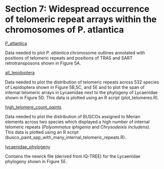 # Section 7: Widespread occurrence of telomeric repeat arrays within the chromosomes of P. atlantica

[P_atlantica](<https://github.com/charlottewright/P_atlantica_genome/tree/main/7_telomeric_repeats/P_atlantica>)

Data needed to plot *P. atlantica* chromosome outlines annotated with positions of telomeric repeats and positions of TRAS and SART retrotransposons shown in Figure 5A.

[all_lepidoptera](<https://github.com/charlottewright/P_atlantica_genome/tree/main/7_telomeric_repeats/all_lepidoptera>)

Data needed to plot the distribution of telomeric repeats across 532 species of Lepidoptera shown in Figure 5B,5C, and 5E and to plot the span of internal telomeric arrays in Lycaenidae next to the phylogeny of Lycaenidae shown in Figure 5D. This data is plotted using an R script (plot_telomeres.R).

[high_telomere_count_paints](<https://github.com/charlottewright/P_atlantica_genome/tree/main/7_telomeric_repeats/high_telomere_count_paints>)

Data needed to plot the distribution of BUSCOs assigned to Merian elements across two species which displayed a high number of internal telomeric repeats (*Polyommatus iphigenia* and *Chrysodeixis includens*). This data is plotted using an R script (busco_paint_spp_with_many_internal_telomeric_repeats.R).

[lycaenidae_phylogeny](<https://github.com/charlottewright/P_atlantica_genome/tree/main/7_telomeric_repeats/lycaenidae_phylogeny>)

Contains the newick file (derived from IQ-TREE) for the Lycaenidae phylogeny shown in Figure 5E.

